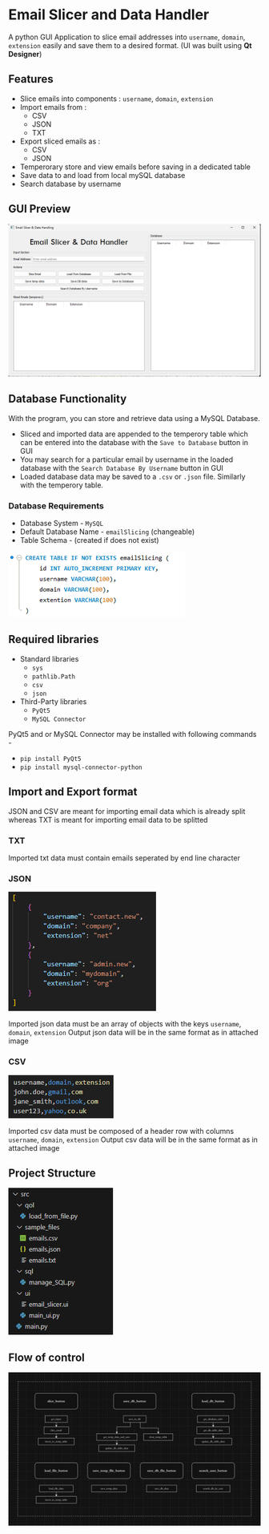 # Email Slicer and Data Handler
A python GUI Application to slice email addresses into `username`, `domain`, `extension` easily and save them to a desired format.
(UI was built using **Qt Designer**)

## Features
- Slice emails into components : `username`, `domain`, `extension`
- Import emails from :
    - CSV
    - JSON
    - TXT
- Export sliced emails as :
    - CSV
    - JSON
- Temperorary store and view emails before saving in a dedicated table
- Save data to and load from local mySQL database
- Search database by username

## GUI Preview
![GUI](readme/{49E5B5A9-C31D-438C-90AD-BC4A23586208}.png)

## Database Functionality
With the program, you can store and retrieve data using a MySQL Database.
- Sliced and imported data are appended to the temperory table which can be entered into the database with the `Save to Database` button in GUI
- You may search for a particular email by username in the loaded database with the `Search Database By Username` button in GUI
- Loaded database data may be saved to a `.csv` or `.json` file. Similarly with the temperory table.

### Database Requirements
- Database System - `MySQL`
- Default Database Name - `emailSlicing` (changeable)
- Table Schema - (created if does not exist)

![table schema](readme/{F2D831B2-ED7D-4E64-BB3D-CBF01AA5EBB7}.png)

## Required libraries
- Standard libraries
    - `sys`
    - `pathlib.Path`
    - `csv`
    - `json`
- Third-Party libraries
    - `PyQt5`
    - `MySQL Connector`

PyQt5 and or MySQL Connector may be installed with following commands -
- `pip install PyQt5`
- `pip install mysql-connector-python`

## Import and Export format
JSON and CSV are meant for importing email data which is already split
whereas TXT is meant for importing email data to be splitted
### TXT
Imported txt data must contain emails seperated by end line character
### JSON
![format](readme/{50016D1E-0C54-40CD-BAE4-C7F0E9D244ED}.png)

Imported json data must be an array of objects with the keys `username`, `domain`, `extension`
Output json data will be in the same format as in attached image
### CSV
![format](readme/{86361C79-3A77-4E55-98B0-1B74CDCAAA0D}.png)

Imported csv data must be composed of a header row with columns `username`, `domain`, `extension`
Output csv data will be in the same format as in attached image

## Project Structure
![overview](readme/{E51B7986-AF17-4964-AB61-8D37B10D3326}.png)
## Flow of control
![flow](readme/Untitled%20Diagram.drawio%20(1).png)